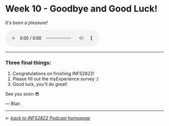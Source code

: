 # Week 10 - Goodbye and Good Luck!

_It's been a pleasure!_

<audio controls>
  <source src="../../podcast-assets/ep00010-rev01.mp3" type="audio/mpeg">
Your browser does not support the audio element.
</audio>
&nbsp;

---

### Three final things:

1. Congratulations on finishing INFS2822!
2. Please fill out the myExperience survey :)
3. Good luck, you'll do great!

See you soon 😎

&mdash; Blair.

---

&larr; _[back to INFS2822 Podcast homepage](https://blairw.github.io/infs2822podcast/)_
